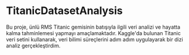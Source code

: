 # TitanicDatasetAnalysis
Bu proje, ünlü RMS Titanic gemisinin batışıyla ilgili veri analizi ve hayatta kalma tahminlemesi yapmayı amaçlamaktadır. Kaggle'da bulunan Titanic veri setini kullanarak, veri bilimi süreçlerini adım adım uygulayarak bir dizi analiz gerçekleştirdim.
